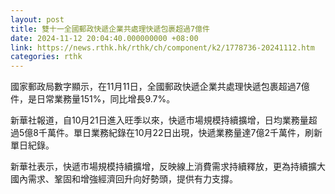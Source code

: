 ```yaml
---
layout: post
title: 雙十一全國郵政快遞企業共處理快遞包裹超過7億件
date: 2024-11-12 20:04:40.000000000 +08:00
link: https://news.rthk.hk/rthk/ch/component/k2/1778736-20241112.htm
categories: rthk
---
```


國家郵政局數字顯示，在11月11日，全國郵政快遞企業共處理快遞包裹超過7億件，是日常業務量151%，同比增長9.7%。

新華社報道，自10月21日進入旺季以來，快遞市場規模持續擴增，日均業務量超過5億8千萬件。單日業務紀錄在10月22日出現，快遞業務量達7億2千萬件，刷新單日紀錄。

新華社表示，快遞市場規模持續擴增，反映線上消費需求持續釋放，更為持續擴大國內需求、鞏固和增強經濟回升向好勢頭，提供有力支撐。
